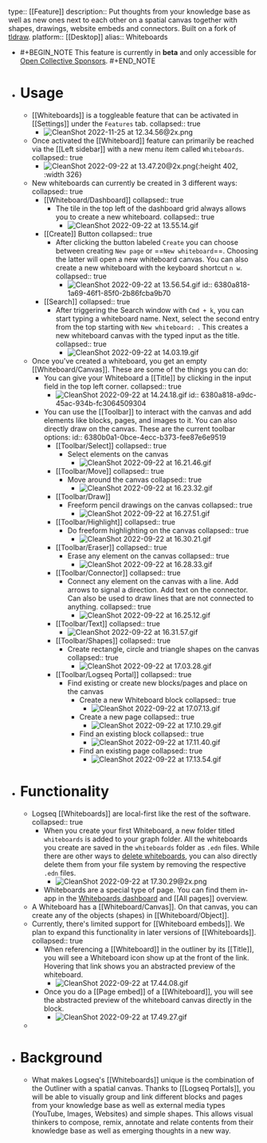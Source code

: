 type:: [[Feature]]
description:: Put thoughts from your knowledge base as well as new ones next to each other on a spatial canvas together with shapes, drawings, website embeds and connectors. Built on a fork of [tldraw](https://github.com/tldraw/tldraw).
platform:: [[Desktop]]
alias:: Whiteboards

- #+BEGIN_NOTE
  This feature is currently in **beta** and only accessible for [Open Collective Sponsors](https://opencollective.com/logseq/contribute/sponsors-21163).
  #+END_NOTE
- # Usage
	- [[Whiteboards]] is a toggleable feature that can be activated in [[Settings]] under the `Features` tab.
	  collapsed:: true
		- ![CleanShot 2022-11-25 at 12.34.56@2x.png](../assets/CleanShot_2022-11-25_at_12.34.56@2x_1669376306119_0.png)
	- Once activated the [[Whiteboard]] feature can primarily be reached via the [[Left sidebar]] with a new menu item called `Whiteboards`.
	  collapsed:: true
		- ![CleanShot 2022-09-22 at 13.47.20@2x.png](../assets/CleanShot_2022-09-22_at_13.47.20@2x_1663847562670_0.png){:height 402, :width 326}
	- New whiteboards can currently be created in 3 different ways:
	  collapsed:: true
		- [[Whiteboard/Dashboard]]
		  collapsed:: true
			- The tile in the top left of the dashboard grid always allows you to create a new whiteboard.
			  collapsed:: true
				- ![CleanShot 2022-09-22 at 13.55.14.gif](../assets/CleanShot_2022-09-22_at_13.55.14_1663847729617_0.gif)
		- [[Create]] Button
		  collapsed:: true
			- After clicking the button labeled `Create` you can choose between creating `New page` or ==`New whiteboard`==. Choosing the latter will open a new whiteboard canvas. You can also create a new whiteboard with the keyboard shortcut `n w`.
			  collapsed:: true
				- ![CleanShot 2022-09-22 at 13.56.54.gif](../assets/CleanShot_2022-09-22_at_13.56.54_1663847880854_0.gif)
				  id:: 6380a818-1a69-46f1-85f0-2b86fcba9b70
		- [[Search]]
		  collapsed:: true
			- After triggering the Search window with `Cmd + k`, you can start typing a whiteboard name. Next, select the second entry from the top starting with `New whiteboard: `. This creates a new whiteboard canvas with the typed input as the title.
			  collapsed:: true
				- ![CleanShot 2022-09-22 at 14.03.19.gif](../assets/CleanShot_2022-09-22_at_14.03.19_1663848305202_0.gif)
	- Once you've created a whiteboard, you get an empty [[Whiteboard/Canvas]]. These are some of the things you can do:
		- You can give your Whiteboard a [[Title]] by clicking in the input field in the top left corner.
		  collapsed:: true
			- ![CleanShot 2022-09-22 at 14.24.18.gif](../assets/CleanShot_2022-09-22_at_14.24.18_1663849476516_0.gif)
			  id:: 6380a818-a9dc-45ac-934b-fc3064509304
		- You can use the [[Toolbar]] to interact with the canvas and add elements like blocks, pages, and images to it. You can also directly draw on the canvas. These are the current toolbar options:
		  id:: 6380b0a1-0bce-4ecc-b373-fee87e6e9519
			- [[Toolbar/Select]]
			  collapsed:: true
				- Select elements on the canvas
					- ![CleanShot 2022-09-22 at 16.21.46.gif](../assets/CleanShot_2022-09-22_at_16.21.46_1663856548758_0.gif)
			- [[Toolbar/Move]]
			  collapsed:: true
				- Move around the canvas
				  collapsed:: true
					- ![CleanShot 2022-09-22 at 16.23.32.gif](../assets/CleanShot_2022-09-22_at_16.23.32_1663856665325_0.gif)
			- [[Toolbar/Draw]]
				- Freeform pencil drawings on the canvas
				  collapsed:: true
					- ![CleanShot 2022-09-22 at 16.27.51.gif](../assets/CleanShot_2022-09-22_at_16.27.51_1663856897270_0.gif)
			- [[Toolbar/Highlight]]
			  collapsed:: true
				- Do freeform highlighting on the canvas
				  collapsed:: true
					- ![CleanShot 2022-09-22 at 16.30.21.gif](../assets/CleanShot_2022-09-22_at_16.30.21_1663857055477_0.gif)
			- [[Toolbar/Eraser]]
			  collapsed:: true
				- Erase any element on the canvas
				  collapsed:: true
					- ![CleanShot 2022-09-22 at 16.28.33.gif](../assets/CleanShot_2022-09-22_at_16.28.33_1663856927171_0.gif)
			- [[Toolbar/Connector]]
			  collapsed:: true
				- Connect any element on the canvas with a line. Add arrows to signal a direction. Add text on the connector. Can also be used to draw lines that are not connected to anything.
				  collapsed:: true
					- ![CleanShot 2022-09-22 at 16.25.12.gif](../assets/CleanShot_2022-09-22_at_16.25.12_1663856800902_0.gif)
			- [[Toolbar/Text]]
			  collapsed:: true
				- ![CleanShot 2022-09-22 at 16.31.57.gif](../assets/CleanShot_2022-09-22_at_16.31.57_1663857213717_0.gif)
			- [[Toolbar/Shapes]]
			  collapsed:: true
				- Create rectangle, circle and triangle shapes on the canvas
				  collapsed:: true
					- ![CleanShot 2022-09-22 at 17.03.28.gif](../assets/CleanShot_2022-09-22_at_17.03.28_1663859040066_0.gif)
			- [[Toolbar/Logseq Portal]]
			  collapsed:: true
				- Find existing or create new blocks/pages and place on the canvas
					- Create a new Whiteboard block
					  collapsed:: true
						- ![CleanShot 2022-09-22 at 17.07.13.gif](../assets/CleanShot_2022-09-22_at_17.07.13_1663859261512_0.gif)
					- Create a new page
					  collapsed:: true
						- ![CleanShot 2022-09-22 at 17.10.29.gif](../assets/CleanShot_2022-09-22_at_17.10.29_1663859469273_0.gif)
					- Find an existing block
					  collapsed:: true
						- ![CleanShot 2022-09-22 at 17.11.40.gif](../assets/CleanShot_2022-09-22_at_17.11.40_1663859531156_0.gif)
					- Find an existing page
					  collapsed:: true
						- ![CleanShot 2022-09-22 at 17.13.54.gif](../assets/CleanShot_2022-09-22_at_17.13.54_1663859660700_0.gif)
- # Functionality
	- Logseq [[Whiteboards]] are local-first like the rest of the software.
	  collapsed:: true
		- When you create your first Whiteboard, a new folder titled `whiteboards` is added to your graph folder. All the whiteboards you create are saved in the `whiteboards` folder as `.edn` files. While there are other ways to [delete whiteboards]([[Whiteboard/Deletion]]), you can also directly delete them from your file system by removing the respective `.edn` files.
			- ![CleanShot 2022-09-22 at 17.30.29@2x.png](../assets/CleanShot_2022-09-22_at_17.30.29@2x_1663860644176_0.png)
		- Whiteboards are a special type of page. You can find them in-app in the [Whiteboards dashboard]([[Whiteboard/Dashboard]]) and [[All pages]] overview.
	- A Whiteboard has a [[Whiteboard/Canvas]]. On that canvas, you can create any of the objects (shapes) in [[Whiteboard/Object]].
	- Currently, there's limited support for [[Whiteboard embeds]]. We plan to expand this functionality in later versions of [[Whiteboards]].
	  collapsed:: true
		- When referencing a [[Whiteboard]] in the outliner by its [[Title]], you will see a Whiteboard icon show up at the front of the link. Hovering that link shows you an abstracted preview of the whiteboard.
			- ![CleanShot 2022-09-22 at 17.44.08.gif](../assets/CleanShot_2022-09-22_at_17.44.08_1663861685052_0.gif)
		- Once you do a [[Page embed]] of a [[Whiteboard]], you will see the abstracted preview of the whiteboard canvas directly in the block.
			- ![CleanShot 2022-09-22 at 17.49.27.gif](../assets/CleanShot_2022-09-22_at_17.49.27_1663861815781_0.gif)
	-
- # Background
	- What makes Logseq's [[Whiteboards]] unique is the combination of the Outliner with a spatial canvas. Thanks to [[Logseq Portals]], you will be able to visually group and link different blocks and pages from your knowledge base as well as external media types (YouTube, Images, Websites) and simple shapes. This allows visual thinkers to compose, remix, annotate and relate contents from their knowledge base as well as emerging thoughts in a new way.